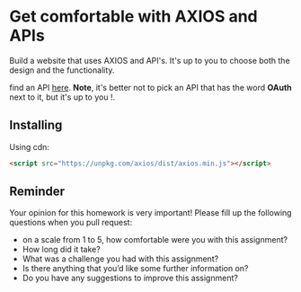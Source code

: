 # Get comfortable with AXIOS and APIs

Build a website that uses AXIOS and API's. It's up to you to choose both the design and the functionality.

find an API [here](https://github.com/toddmotto/public-apis). 
**Note**, it's better not to pick an API that has the word **OAuth** next to it, but it's up to you !.

## Installing


Using cdn:

```html
<script src="https://unpkg.com/axios/dist/axios.min.js"></script>
```



## Reminder
Your opinion for this homework is very important! Please fill up the following questions when you pull request:
* on a scale from 1 to 5, how comfortable were you with this assignment?
* How long did it take?
* What was a challenge you had with this assignment?
* Is there anything that you’d like some further information on?
* Do you have any suggestions to improve this assignment?
